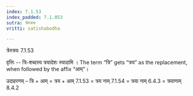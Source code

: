 ```yaml
---
index: 7.1.53
index_padded: 7.1.053
sutra: त्रेस्त्रयः
vritti: satishabodha

---
```

 त्रेस्त्रयः 7.1.53 


वृत्तिः -- त्रि-शब्दस्य त्रयादेशः स्यादामि । The term “त्रि” gets “त्रय” as the replacement, when followed by the affix “आम्”। 


उदाहरणम् – त्रि + आम् = त्रय + आम् 7.1.53 = त्रय नाम् 7.1.54 = त्रया नाम् 6.4.3 = त्रयाणाम् 8.4.2 